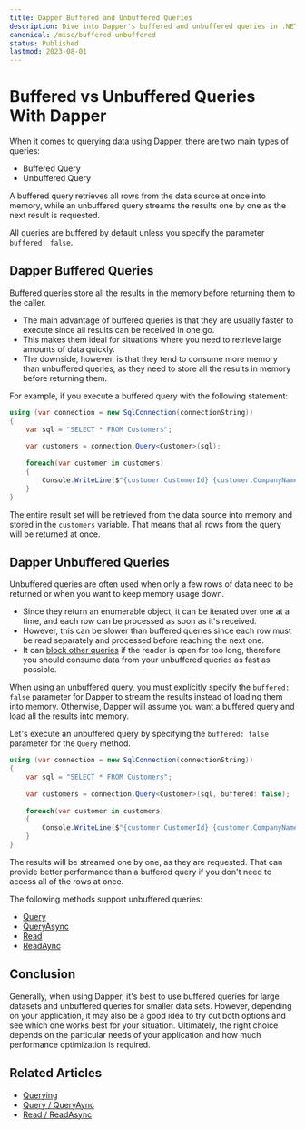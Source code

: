 ```yaml
---
title: Dapper Buffered and Unbuffered Queries
description: Dive into Dapper's buffered and unbuffered queries in .NET. Discover their usage, implications on performance, pros, cons, and ideal scenarios for use.
canonical: /misc/buffered-unbuffered
status: Published
lastmod: 2023-08-01
---
```


# Buffered vs Unbuffered Queries With Dapper

When it comes to querying data using Dapper, there are two main types of queries:

 - Buffered Query
 - Unbuffered Query
 
A buffered query retrieves all rows from the data source at once into memory, while an unbuffered query streams the results one by one as the next result is requested.

All queries are buffered by default unless you specify the parameter `buffered: false`.

## Dapper Buffered Queries

Buffered queries store all the results in the memory before returning them to the caller. 

- The main advantage of buffered queries is that they are usually faster to execute since all results can be received in one go. 
- This makes them ideal for situations where you need to retrieve large amounts of data quickly. 
- The downside, however, is that they tend to consume more memory than unbuffered queries, as they need to store all the results in memory before returning them.

For example, if you execute a buffered query with the following statement:

```csharp
using (var connection = new SqlConnection(connectionString))
{
    var sql = "SELECT * FROM Customers";
	
    var customers = connection.Query<Customer>(sql);
	
    foreach(var customer in customers)
    {
        Console.WriteLine($"{customer.CustomerId} {customer.CompanyName}");
    }
}
```

The entire result set will be retrieved from the data source into memory and stored in the `customers` variable. That means that all rows from the query will be returned at once. 

## Dapper Unbuffered Queries

Unbuffered queries are often used when only a few rows of data need to be returned or when you want to keep memory usage down. 

- Since they return an enumerable object, it can be iterated over one at a time, and each row can be processed as soon as it's received. 
- However, this can be slower than buffered queries since each row must be read separately and processed before reaching the next one.
- It can [block other queries](https://github.com/DapperLib/Dapper/issues/1328#issuecomment-532549546) if the reader is open for too long, therefore you should consume data from your unbuffered queries as fast as possible. 

When using an unbuffered query, you must explicitly specify the `buffered: false` parameter for Dapper to stream the results instead of loading them into memory. Otherwise, Dapper will assume you want a buffered query and load all the results into memory. 

Let's execute an unbuffered query by specifying the `buffered: false` parameter for the `Query` method.

```csharp
using (var connection = new SqlConnection(connectionString))
{
    var sql = "SELECT * FROM Customers";
	
    var customers = connection.Query<Customer>(sql, buffered: false);
	
    foreach(var customer in customers)
    {
        Console.WriteLine($"{customer.CustomerId} {customer.CompanyName}");
    }
}
```

The results will be streamed one by one, as they are requested. That can provide better performance than a buffered query if you don't need to access all of the rows at once.

The following methods support unbuffered queries:

- [Query](/dapper-query/selecting-multiple-rows#dapper-query)
- [QueryAsync](/dapper-query/selecting-multiple-rows#dapper-queryasync)
- [Read](/dapper-query/selecting-multiple-results)
- [ReadAync](/dapper-query/selecting-multiple-results)

## Conclusion

Generally, when using Dapper, it's best to use buffered queries for large datasets and unbuffered queries for smaller data sets. However, depending on your application, it may also be a good idea to try out both options and see which one works best for your situation. Ultimately, the right choice depends on the particular needs of your application and how much performance optimization is required.

## Related Articles

- [Querying](/dapper-query)
- [Query / QueryAync](/dapper-query/selecting-multiple-rows)
- [Read / ReadAsync](/dapper-query/selecting-multiple-results)